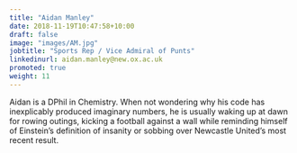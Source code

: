 ```yaml
---
title: "Aidan Manley"
date: 2018-11-19T10:47:58+10:00
draft: false
image: "images/AM.jpg"
jobtitle: "Sports Rep / Vice Admiral of Punts"
linkedinurl: aidan.manley@new.ox.ac.uk
promoted: true
weight: 11
---
```


Aidan is a DPhil in Chemistry. When not wondering why his code has inexplicably produced imaginary numbers, he is usually waking up at dawn for rowing outings, kicking a football against a wall while reminding himself of Einstein’s definition of insanity or sobbing over Newcastle United’s most recent result.

